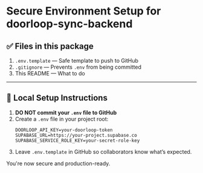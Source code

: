 # Secure Environment Setup for doorloop-sync-backend

## ✅ Files in this package

1. `.env.template` — Safe template to push to GitHub
2. `.gitignore` — Prevents `.env` from being committed
3. This README — What to do

---

## 🔐 Local Setup Instructions

1. **DO NOT commit your `.env` file to GitHub**
2. Create a `.env` file in your project root:
   ```env
   DOORLOOP_API_KEY=your-doorloop-token
   SUPABASE_URL=https://your-project.supabase.co
   SUPABASE_SERVICE_ROLE_KEY=your-secret-role-key
   ```
3. Leave `.env.template` in GitHub so collaborators know what’s expected.

You're now secure and production-ready.
